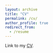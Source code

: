 ```yaml
---
layout: archive
title: "CV"
permalink: /cv/
author_profile: true
redirect_from:
  - /resume
---
```


Link to my [CV](https://xavierxiao.github.io/files/cv_zhisheng.pdf).

